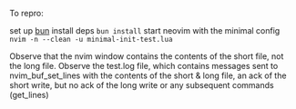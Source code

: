 To repro:

set up [bun](https://bun.sh/)
install deps `bun install`
start neovim with the minimal config `nvim -n --clean -u minimal-init-test.lua`

Observe that the nvim window contains the contents of the short file, not the long file.
Observe the test.log file, which contains messages sent to nvim_buf_set_lines with the contents of the short & long file, an ack of the short write, but no ack of the long write or any subsequent commands (get_lines)
